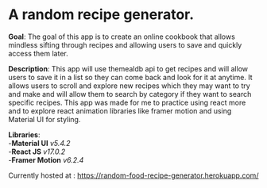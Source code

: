 # A random recipe generator.

**Goal**: The goal of this app is to create an online cookbook that allows mindless sifting through recipes and allowing users to save and quickly access them later.

**Description**:
This app will use themealdb api to get recipes and will allow users to save it in a list so they can come back and look for it at anytime. It allows users to scroll and explore new recipes which they may want to try and make and will allow them to search by category if they want to search specific recipes. This app was made for me to practice using react more and to explore react animation libraries like framer motion and using Material UI for styling.

**Libraries**:\
-**Material UI**   *v5.4.2*\
-**React JS**   *v17.0.2*\
-**Framer Motion**   *v6.2.4*

Currently hosted at : https://random-food-recipe-generator.herokuapp.com/

